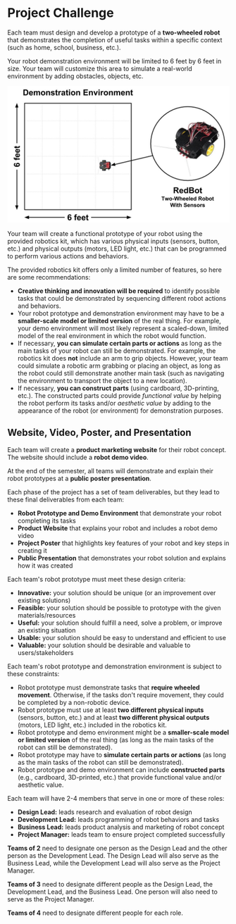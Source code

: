 # Project Challenge

Each team must design and develop a prototype of a **two-wheeled robot** that demonstrates the completion of useful tasks within a specific context \(such as home, school, business, etc.\).

Your robot demonstration environment will be limited to 6 feet by 6 feet in size. Your team will customize this area to simulate a real-world environment by adding obstacles, objects, etc.

![](../.gitbook/assets/robot-demo-environment.jpg)

Your team will create a functional prototype of your robot using the provided robotics kit, which has various physical inputs \(sensors, button, etc.\) and physical outputs \(motors, LED light, etc.\) that can be programmed to perform various actions and behaviors.

The provided robotics kit offers only a limited number of features, so here are some recommendations:

* **Creative thinking and innovation will be required** to identify possible tasks that could be demonstrated by sequencing different robot actions and behaviors.
* Your robot prototype and demonstration environment may have to be a **smaller-scale model or limited version** of the real thing. For example, your demo environment will most likely represent a scaled-down, limited model of the real environment in which the robot would function.
* If necessary, **you can simulate certain parts or actions** as long as the main tasks of your robot can still be demonstrated. For example, the robotics kit does **not** include an arm to grip objects. However, your team could simulate a robotic arm grabbing or placing an object, as long as the robot could still demonstrate another main task \(such as navigating the environment to transport the object to a new location\).
* If necessary, **you can construct parts** \(using cardboard, 3D-printing, etc.\). The constructed parts could provide _functional value_ by helping the robot perform its tasks and/or _aesthetic value_ by adding to the appearance of the robot \(or environment\) for demonstration purposes.

## Website, Video, Poster, and Presentation

Each team will create a **product marketing website** for their robot concept. The website should include a **robot demo video**.

At the end of the semester, all teams will demonstrate and explain their robot prototypes at a **public poster presentation**.

Each phase of the project has a set of team deliverables, but they lead to these final deliverables from each team:

* **Robot Prototype and Demo Environment** that demonstrate your robot completing its tasks
* **Product Website** that explains your robot and includes a robot demo video
* **Project Poster** that highlights key features of your robot and key steps in creating it
* **Public Presentation** that demonstrates your robot solution and explains how it was created

Each team's robot prototype must meet these design criteria:

* **Innovative:** your solution should be unique \(or an improvement over existing solutions\)
* **Feasible:** your solution should be possible to prototype with the given materials/resources
* **Useful:** your solution should fulfill a need, solve a problem, or improve an existing situation
* **Usable:** your solution should be easy to understand and efficient to use
* **Valuable:** your solution should be desirable and valuable to users/stakeholders

Each team's robot prototype and demonstration environment is subject to these constraints:

* Robot prototype must demonstrate tasks that **require wheeled movement**. Otherwise, if the tasks don't require movement, they could be completed by a non-robotic device.
* Robot prototype must use at least **two different physical inputs** \(sensors, button, etc.\) and at least **two different physical outputs** \(motors, LED light, etc.\) included in the robotics kit.
* Robot prototype and demo environment might be a **smaller-scale model or limited version** of the real thing \(as long as the main tasks of the robot can still be demonstrated\). 
* Robot prototype may have to **simulate certain parts or actions** \(as long as the main tasks of the robot can still be demonstrated\).
* Robot prototype and demo environment can include **constructed parts** \(e.g., cardboard, 3D-printed, etc.\) that provide functional value and/or aesthetic value.

Each team will have 2-4 members that serve in one or more of these roles:

* **Design Lead:**  leads research and evaluation of robot design
* **Development Lead:**  leads programming of robot behaviors and tasks
* **Business Lead:**  leads product analysis and marketing of robot concept
* **Project Manager:**  leads team to ensure project completed successfully

**Teams of 2** need to designate one person as the Design Lead and the other person as the Development Lead. The Design Lead will also serve as the Business Lead, while the Development Lead will also serve as the Project Manager.

**Teams of 3** need to designate different people as the Design Lead, the Development Lead, and the Business Lead. One person will also need to serve as the Project Manager.

**Teams of 4** need to designate different people for each role.

